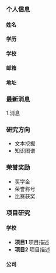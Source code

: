 ### 个人信息
#### 姓名
#### 学历
#### 学校
#### 邮箱
#### 地址

### 最新消息
1.消息

### 研究方向
- 文本挖掘
- 知识图谱

### 荣誉奖励
- 奖学金
- 荣誉称号
- 比赛获奖

### 项目研究
#### 学校
- **项目1** 
项目描述
- **项目2** 
项目描述
#### 公司
